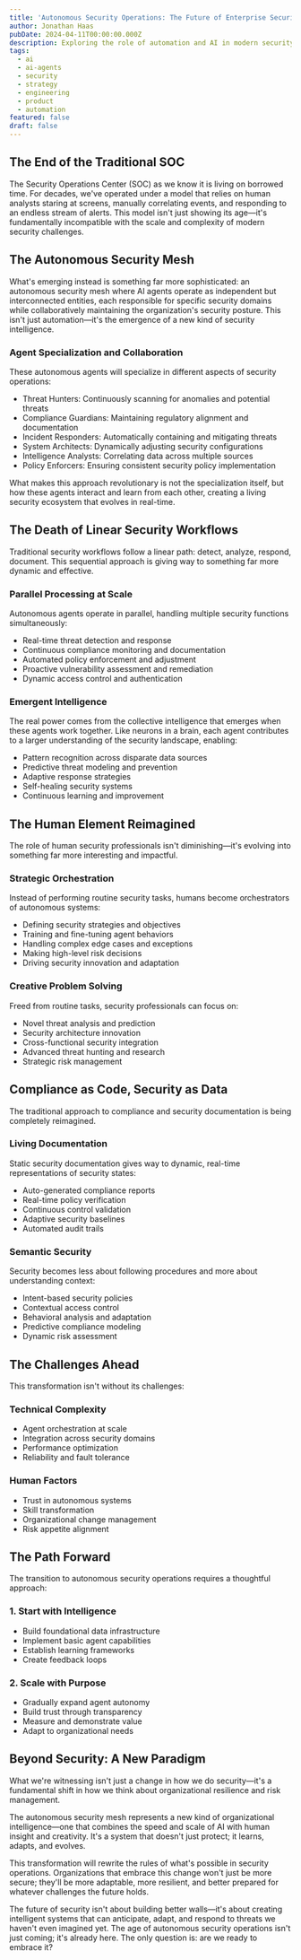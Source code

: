 ```yaml
---
title: 'Autonomous Security Operations: The Future of Enterprise Security'
author: Jonathan Haas
pubDate: 2024-04-11T00:00:00.000Z
description: Exploring the role of automation and AI in modern security operations
tags:
  - ai
  - ai-agents
  - security
  - strategy
  - engineering
  - product
  - automation
featured: false
draft: false
---
```


## The End of the Traditional SOC

The Security Operations Center (SOC) as we know it is living on borrowed time.
For decades, we've operated under a model that relies on human analysts staring
at screens, manually correlating events, and responding to an endless stream of
alerts. This model isn't just showing its age—it's fundamentally incompatible
with the scale and complexity of modern security challenges.

## The Autonomous Security Mesh

What's emerging instead is something far more sophisticated: an autonomous
security mesh where AI agents operate as independent but interconnected
entities, each responsible for specific security domains while collaboratively
maintaining the organization's security posture. This isn't just automation—it's
the emergence of a new kind of security intelligence.

### Agent Specialization and Collaboration

These autonomous agents will specialize in different aspects of security
operations:

- Threat Hunters: Continuously scanning for anomalies and potential threats
- Compliance Guardians: Maintaining regulatory alignment and documentation
- Incident Responders: Automatically containing and mitigating threats
- System Architects: Dynamically adjusting security configurations
- Intelligence Analysts: Correlating data across multiple sources
- Policy Enforcers: Ensuring consistent security policy implementation

What makes this approach revolutionary is not the specialization itself, but how
these agents interact and learn from each other, creating a living security
ecosystem that evolves in real-time.

## The Death of Linear Security Workflows

Traditional security workflows follow a linear path: detect, analyze, respond,
document. This sequential approach is giving way to something far more dynamic
and effective.

### Parallel Processing at Scale

Autonomous agents operate in parallel, handling multiple security functions
simultaneously:

- Real-time threat detection and response
- Continuous compliance monitoring and documentation
- Automated policy enforcement and adjustment
- Proactive vulnerability assessment and remediation
- Dynamic access control and authentication

### Emergent Intelligence

The real power comes from the collective intelligence that emerges when these
agents work together. Like neurons in a brain, each agent contributes to a
larger understanding of the security landscape, enabling:

- Pattern recognition across disparate data sources
- Predictive threat modeling and prevention
- Adaptive response strategies
- Self-healing security systems
- Continuous learning and improvement

## The Human Element Reimagined

The role of human security professionals isn't diminishing—it's evolving into
something far more interesting and impactful.

### Strategic Orchestration

Instead of performing routine security tasks, humans become orchestrators of
autonomous systems:

- Defining security strategies and objectives
- Training and fine-tuning agent behaviors
- Handling complex edge cases and exceptions
- Making high-level risk decisions
- Driving security innovation and adaptation

### Creative Problem Solving

Freed from routine tasks, security professionals can focus on:

- Novel threat analysis and prediction
- Security architecture innovation
- Cross-functional security integration
- Advanced threat hunting and research
- Strategic risk management

## Compliance as Code, Security as Data

The traditional approach to compliance and security documentation is being
completely reimagined.

### Living Documentation

Static security documentation gives way to dynamic, real-time representations of
security states:

- Auto-generated compliance reports
- Real-time policy verification
- Continuous control validation
- Adaptive security baselines
- Automated audit trails

### Semantic Security

Security becomes less about following procedures and more about understanding
context:

- Intent-based security policies
- Contextual access control
- Behavioral analysis and adaptation
- Predictive compliance modeling
- Dynamic risk assessment

## The Challenges Ahead

This transformation isn't without its challenges:

### Technical Complexity

- Agent orchestration at scale
- Integration across security domains
- Performance optimization
- Reliability and fault tolerance

### Human Factors

- Trust in autonomous systems
- Skill transformation
- Organizational change management
- Risk appetite alignment

## The Path Forward

The transition to autonomous security operations requires a thoughtful approach:

### 1. Start with Intelligence

- Build foundational data infrastructure
- Implement basic agent capabilities
- Establish learning frameworks
- Create feedback loops

### 2. Scale with Purpose

- Gradually expand agent autonomy
- Build trust through transparency
- Measure and demonstrate value
- Adapt to organizational needs

## Beyond Security: A New Paradigm

What we're witnessing isn't just a change in how we do security—it's a
fundamental shift in how we think about organizational resilience and risk
management.

The autonomous security mesh represents a new kind of organizational
intelligence—one that combines the speed and scale of AI with human insight and
creativity. It's a system that doesn't just protect; it learns, adapts, and
evolves.

This transformation will rewrite the rules of what's possible in security
operations. Organizations that embrace this change won't just be more secure;
they'll be more adaptable, more resilient, and better prepared for whatever
challenges the future holds.

The future of security isn't about building better walls—it's about creating
intelligent systems that can anticipate, adapt, and respond to threats we
haven't even imagined yet. The age of autonomous security operations isn't just
coming; it's already here. The only question is: are we ready to embrace it?
